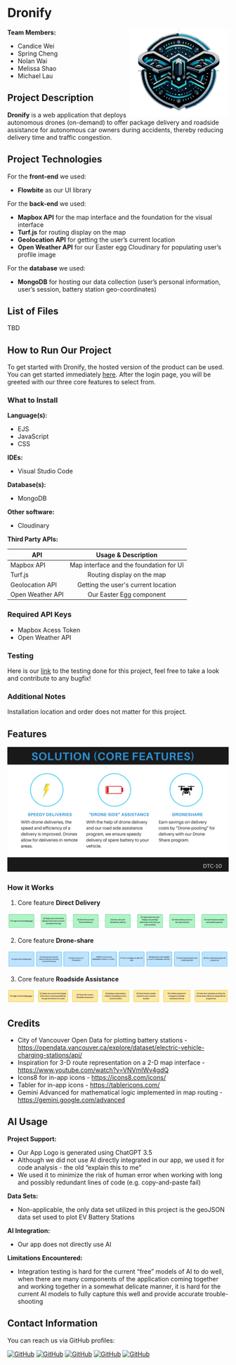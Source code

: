 # Dronify

<img src="./public/images/logo.png" align="right"
     alt="Dronify Logo" width="225" height="200">

**Team Members:**

- Candice Wei
- Spring Cheng
- Nolan Wai
- Melissa Shao
- Michael Lau

## Project Description

**Dronify** is a web application that deploys autonomous drones (on-demand) to offer package delivery and roadside assistance for autonomous car owners during accidents, thereby reducing delivery time and traffic congestion.

## Project Technologies

For the **front-end** we used:

* **Flowbite** as our UI library

For the **back-end** we used:
* **Mapbox API** for the map interface and the foundation for the visual interface
* **Turf.js** for routing display on the map
* **Geolocation API** for getting the user’s current location
* **Open Weather API** for our Easter egg
Cloudinary for populating user’s profile image

For the **database** we used:
* **MongoDB** for hosting our data collection (user’s personal information, user’s session, battery station geo-coordinates)

## List of Files
TBD

## How to Run Our Project
To get started with Dronify, the hosted version of the product can be used. You can get started immediately [here](https://dronify-mbme.onrender.com/). After the login page, you will be greeted with our three core features to select from.

### What to Install

**Language(s):**
* EJS
* JavaScript
* CSS

**IDEs:**
* Visual Studio Code

**Database(s):**
* MongoDB

**Other software:**
* Cloudinary

**Third Party APIs:**

| API        | Usage & Description        |
| ------------- |:-------------:|
| Mapbox API      | Map interface and the foundation for UI |
| Turf.js     | Routing display on the map     |
| Geolocation API | Getting the user's current location    |
| Open Weather API | Our Easter Egg component    |

### Required API Keys
* Mapbox Acess Token
* Open Weather API

### Testing
Here is our [link](https://docs.google.com/spreadsheets/d/14Fitry6ACC5__D6XGdvO7034vG4NWeVpk5qbL6u0m30/edit?usp=sharing) to the testing done for this project, feel free to take a look and contribute to any bugfix!

### Additional Notes
Installation location and order does not matter for this project.

## Features
<img src="./public/images/How_it_works.png"
     alt="How it works" width=full height=full>

### How it Works

1. Core feature **Direct Delivery**

<img src="./public/images/Direct_delivery.jpg"
     alt="Direct delivery" width=full height=full>

2. Core feature **Drone-share**

<img src="./public/images/Droneshare.jpg"
     alt="Droneshare" width=full height=full>

3. Core feature **Roadside Assistance**

<img src="./public/images/Roadside_assistance.jpg"
     alt="Roadside assistance" width=full height=full>

## Credits
* City of Vancouver Open Data for plotting battery stations -
https://opendata.vancouver.ca/explore/dataset/electric-vehicle-charging-stations/api/
* Inspiration for 3-D route representation on a 2-D map interface - https://www.youtube.com/watch?v=VNVmlWv4gdQ
* Icons8 for in-app icons - https://icons8.com/icons/
* Tabler for in-app icons - https://tablericons.com/
* Gemini Advanced for mathematical logic implemented in map routing - https://gemini.google.com/advanced

## AI Usage
**Project Support:**
* Our App Logo is generated using ChatGPT 3.5
* Although we did not use AI directly integrated in our app, we used it for code analysis - the old “explain this to me”
* We used it to minimize the risk of human error when working with long and possibly redundant lines of code (e.g. copy-and-paste fail)

**Data Sets:**
* Non-applicable, the only data set utilized in this project is the geoJSON data set used to plot EV Battery Stations

**AI Integration:**
* Our app does not directly use AI

**Limitations Encountered:**
* Integration testing is hard for the current “free” models of AI to do well, when there are many components of the application coming together and working together in a somewhat delicate manner, it is hard for the current AI models to fully capture this well and provide accurate trouble-shooting

## Contact Information

You can reach us via GitHub profiles:

[![GitHub](https://img.shields.io/badge/GitHub-CandiceWei-blue?logo=github)](https://github.com/candiceweily)
[![GitHub](https://img.shields.io/badge/GitHub-NolanWai-blue?logo=github)](https://github.com/nueiwai)
[![GitHub](https://img.shields.io/badge/GitHub-MelissaShao-blue?logo=github)](https://github.com/Melissa-Shao)
[![GitHub](https://img.shields.io/badge/GitHub-MichaelLau-blue?logo=github)](https://github.com/energized36)
[![GitHub](https://img.shields.io/badge/GitHub-SpringCheng-blue?logo=github)](https://github.com/spring-cheng)